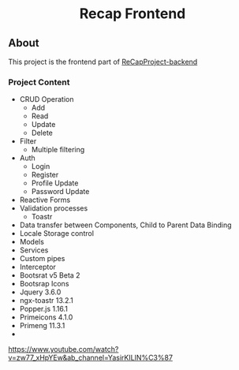 <h1 align="center"> Recap Frontend  </h1>

## About

This project is the frontend part of <a href="https://github.com/cenkerkumlucali/ReCapProject" target="_blank" rel="nofollow"> ReCapProject-backend</a> 

### Project Content
- CRUD Operation
  - Add
  - Read
  - Update
  - Delete
- Filter
  - Multiple filtering
- Auth
  - Login
  - Register
  - Profile Update
  - Password Update
- Reactive Forms
- Validation processes
  - Toastr
- Data transfer between Components, Child to Parent Data Binding
- Locale Storage control
- Models
- Services
- Custom pipes
- Interceptor
- Bootsrat v5 Beta 2
- Bootsrap Icons 
- Jquery 3.6.0
- ngx-toastr 13.2.1
- Popper.js 1.16.1
- Primeicons 4.1.0
- Primeng 11.3.1
- 
https://www.youtube.com/watch?v=zw77_xHpYEw&ab_channel=YasirKILIN%C3%87
